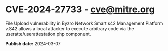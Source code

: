 # CVE-2024-27733 - cve@mitre.org

File Upload vulnerability in Byzro Network Smart s42 Management Platform v.S42 allows a local attacker to execute arbitrary code via the useratte/userattestation.php component.

**Publish date:** 2024-03-07

